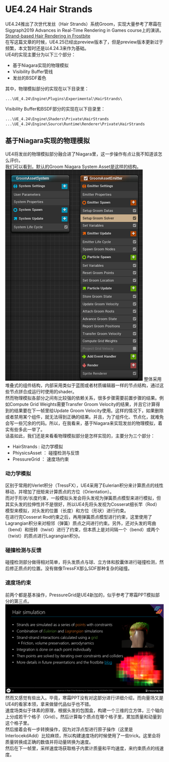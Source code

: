 # UE4.24 Hair Strands
UE4.24推出了次世代发丝（Hair Strands）系统Groom，实现大量参考了寒霜在Siggraph2019 Advances in Real-Time Rendering in Games course上的演讲。
[Strand-based Hair Rendering in Frostbite]("http://advances.realtimerendering.com/s2019/hair_presentation_final.pptx")   
在写这篇文章的时候，UE4.25已经出preview版本了，但是preview版本更新过于频繁，本文暂时还是以4.24.3来作为基础。  
UE4的实现主要分为以下三个部分：
* 基于Niagara实现的物理模拟
* Visibility Buffer管线
* 发丝的BSDF着色

其中，物理模拟部分的实现在以下目录里：
```
...\UE_4.24\Engine\Plugins\Experimental\HairStrands\
```
Visibility Buffer和BSDF部分的实现在以下目录里：
```
...\UE_4.24\Engine\Shaders\Private\HairStrands
...\UE_4.24\Engine\Source\Runtime\Renderer\Private\HairStrands
```

## 基于Niagara实现的物理模拟
UE4将发丝的物理模拟部分融合进了Niagara里，这一步操作有点让我不知道该怎么评价。   
我们可以看到，默认的Groom Niagara System Asset是这样的结构。
![Niagara](pic\Niagara.png)
整体采用堆叠式的组件结构，内部采用类似于蓝图或者材质编辑器一样的节点结构，通过这些节点拼合成运行时使用的shader。  
然而物理模拟各部分之间有比较强的依赖关系，很多步骤需要前置步骤的结果。例如Compute Grid Weights需要Transfer Groom Velocity的结果，并且它计算得到的结果要在下一帧里给Update Groom Velocity使用。这样的情况下，如果删除或者禁用某个组件，就无法得到正确的结果。并且，为了组件化、节点化，就难免会写一些冗余的代码。所以，在我看来，基于Niagara来实现发丝的物理模拟，着实有些多此一举了。   
话虽如此，我们还是来看看物理模拟部分是怎样实现的，主要分为三个部分：   
* HairStrands : 动力学模拟
* PhiysicsAsset ： 碰撞检测与反馈
* PressureGrid ： 速度场约束

### 动力学模拟
区别于常用的Verlet积分（TressFX），UE4采用了Eulerian积分来计算质点的线性移动，并增加了扭矩来计算质点的方位（Orientation）。     
而对于形状/长度约束，一般模拟头发会将头发视为弹簧质点模型来进行模拟，但其实头发的拉伸性并不是很好，所以UE4先将头发视为Cosserat细长竿（Rod）模型来模拟，对头发的位置（长度）和方位（形状）进行约束。   
在进行完Cosserat Rod约束之后，再用弹簧质点模型进行约束，这里使用了Lagrangian积分来对相邻（弹簧）质点之间进行约束。另外，还对头发的弯曲（bend）和扭转（twist）进行了约束，但本质上是对间隔一个（bend）或两个（twist）的质点进行Lagrangian积分。

### 碰撞检测与反馈
碰撞检测部分做得相对简单，将头发质点与球、立方体和胶囊体进行碰撞检测，然后修正质点的位置。没有做像TressFX那么SDF那种复杂的碰撞。

### 速度场约束
前两个都是基本操作，PressureGrid是UE4新加的，似乎参考了寒霜PPT模拟部分的第三点。
![FrostbiteSimulation](pic\FrostbiteSimulation.png)
然而又感觉有些出入。毕竟，寒霜PPT没有对这部分进行详细介绍，而向量场又是UE4的看家本领，拿来做替代品似乎也不错。   
速度场类似于体素的原理，根据头发的包围盒，构建一个三维的立方体，三个轴向上分成若干个格子（Grid）。然后计算每个质点在哪个格子里，累加质量和动量到这个格子里。   
然后接着会有一步转换操作，因为对浮点型进行原子操作（这里是InterlocekdAdd）比较麻烦，所以构建速度场的时候使用了一些trick。这里会将质量转换成正确的数值并将动量转换为速度。   
然后在下一帧里，采样速度场获取格子内累计质量和平均速度，来约束质点的线速度。   

